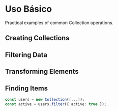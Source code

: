 # Uso Básico

Practical examples of common Collection operations.

## Creating Collections
## Filtering Data
## Transforming Elements
## Finding Items

```typescript
const users = new Collection([...]);
const active = users.filter({ active: true });
```
